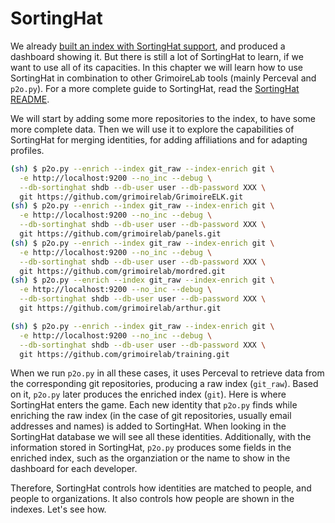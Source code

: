 # SortingHat

We already [built an index with SortingHat support](/grimoireelk/a-dashboard-with-sortinghat.md), and produced a dashboard showing it. But there is still a lot of SortingHat to learn, if we want to use all of its capacities. In this chapter we will learn how to use SortingHat in combination to other GrimoireLab tools (mainly Perceval and `p2o.py`). For a more complete guide to SortingHat, read the [SortingHat README](https://github.com/grimoirelab/sortinghat/blob/master/README.md).

We will start by adding some more repositories to the index, to have some more complete data. Then we will use it to explore the capabilities of SortingHat for merging identities, for adding affiliations and for adapting profiles.

```bash
(sh) $ p2o.py --enrich --index git_raw --index-enrich git \
  -e http://localhost:9200 --no_inc --debug \
  --db-sortinghat shdb --db-user user --db-password XXX \
  git https://github.com/grimoirelab/GrimoireELK.git
(sh) $ p2o.py --enrich --index git_raw --index-enrich git \
  -e http://localhost:9200 --no_inc --debug \
  --db-sortinghat shdb --db-user user --db-password XXX \
  git https://github.com/grimoirelab/panels.git
(sh) $ p2o.py --enrich --index git_raw --index-enrich git \
  -e http://localhost:9200 --no_inc --debug \
  --db-sortinghat shdb --db-user user --db-password XXX \
  git https://github.com/grimoirelab/mordred.git
(sh) $ p2o.py --enrich --index git_raw --index-enrich git \
  -e http://localhost:9200 --no_inc --debug \
  --db-sortinghat shdb --db-user user --db-password XXX \
  git https://github.com/grimoirelab/arthur.git

(sh) $ p2o.py --enrich --index git_raw --index-enrich git \
  -e http://localhost:9200 --no_inc --debug \
  --db-sortinghat shdb --db-user user --db-password XXX \
  git https://github.com/grimoirelab/training.git
```

When we run `p2o.py` in all these cases, it uses Perceval to retrieve data from the corresponding git repositories, producing a raw index (`git_raw`). Based on it, `p2o.py` later produces the enriched index (`git`). Here is where SortingHat enters the game. Each new identity that `p2o.py` finds while enriching the raw index (in the case of git repositories, usually email addresses and names) is added to SortingHat. When looking in the SortingHat database we will see all these identities. Additionally, with the information stored in SortingHat, `p2o.py` produces some fields in the enriched index, such as the organziation or the name to show in the dashboard for each developer.

Therefore, SortingHat controls how identities are matched to people, and people to organizations. It also controls how people are shown in the indexes. Let's see how.



